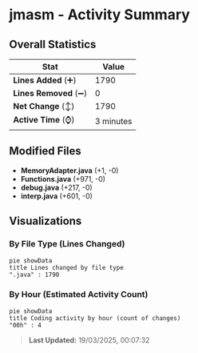 # jmasm - Activity Summary 

## Overall Statistics

| Stat                   | Value                                                             |
| ---------------------- | ----------------------------------------------------------------- |
| **Lines Added** (➕)   | 1790                                          |
| **Lines Removed** (➖) | 0                                        |
| **Net Change** (↕)    | 1790                |
| **Active Time** (⌚)   | 3 minutes |


## Modified Files
- **MemoryAdapter.java** (+1, -0)
- **Functions.java** (+971, -0)
- **debug.java** (+217, -0)
- **interp.java** (+601, -0)

## Visualizations

### By File Type (Lines Changed)

```mermaid
pie showData
title Lines changed by file type
".java" : 1790
```

### By Hour (Estimated Activity Count)

```mermaid
pie showData
title Coding activity by hour (count of changes)
"00h" : 4
```


> **Last Updated:** 19/03/2025, 00:07:32